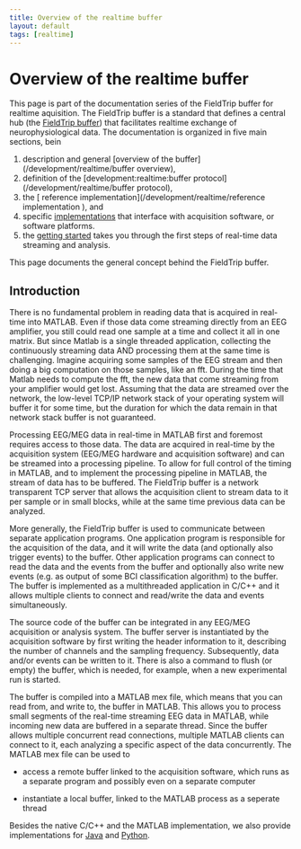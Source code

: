 ```yaml
---
title: Overview of the realtime buffer
layout: default
tags: [realtime]
---
```


# Overview of the realtime buffer

This page is part of the documentation series of the FieldTrip buffer for realtime aquisition. The FieldTrip buffer is a standard that defines a central hub (the [FieldTrip buffer](/development/realtime)) that facilitates realtime exchange of neurophysiological data. The documentation is organized in five main sections, bein
 1.  description and general [overview of the buffer](/development/realtime/buffer overview), 
 2.  definition of the [development:realtime:buffer protocol](/development/realtime/buffer protocol),
 3.  the [ reference implementation](/development/realtime/reference implementation ), and
 4.  specific [implementations](/development/realtime/implementation) that interface with acquisition software, or software platforms. 
 5.  the [getting started](/getting_started/realtime) takes you through the first steps of real-time data streaming and analysis.

This page documents the general concept behind the FieldTrip buffer. 

## Introduction

There is no fundamental problem in reading data that is acquired in real-time into MATLAB. Even if those data come streaming directly from an EEG amplifier, you still could read one sample at a time and collect it all in one matrix. But since Matlab is a single threaded application, collecting the continuously streaming data AND processing them at the same time is challenging. Imagine acquiring some samples of the EEG stream and then doing a big computation on those samples, like an fft. During the time that Matlab needs to compute the fft, the new data that come streaming from your amplifier would get lost. Assuming that the data are streamed over the network, the low-level TCP/IP network stack of your operating system will buffer it for some time, but the duration for which the data remain in that network stack buffer is not guaranteed. 

Processing EEG/MEG data in real-time in MATLAB first and foremost requires access to those data. The data are acquired in real-time by the acquisition system (EEG/MEG hardware and acquisition software) and can be streamed into a processing pipeline. To allow for full control of the timing in MATLAB, and to implement the processing pipeline in MATLAB, the stream of data has to be buffered. The FieldTrip buffer is a network transparent TCP server that allows the acquisition client to stream data to it per sample or in small blocks, while at the same time previous data can be analyzed.

More generally, the FieldTrip buffer is used to communicate between separate application programs. One application program is responsible for the acquisition of the data, and it will write the data (and optionally also trigger events) to the buffer. Other application programs can connect to read the data and the events from the buffer and optionally also write new events (e.g. as output of some BCI classification algorithm) to the buffer. The buffer is implemented as a multithreaded application in C/C++ and it allows multiple clients to connect and read/write the data and events simultaneously.

The source code of the buffer can be integrated in any EEG/MEG acquisition or analysis system. The buffer server is instantiated by the acquisition software by first writing the header information to it, describing the number of channels and the sampling frequency. Subsequently, data and/or events can be written to it. There is also a command to flush (or empty) the buffer, which is needed, for example, when a new experimental run is started.

The buffer is compiled into a MATLAB mex file, which means that you can read from, and write to, the buffer in MATLAB. This allows you to process small segments of the real-time streaming EEG data in MATLAB, while incoming new data are buffered in a separate thread. Since the buffer allows multiple concurrent read connections, multiple MATLAB clients can connect to it, each analyzing a specific aspect of the data concurrently. The MATLAB mex file can be used to

*  access a remote buffer linked to the acquisition software, which runs as a separate program and possibly even on a separate computer

*  instantiate a local buffer, linked to the MATLAB process as a seperate thread

Besides the native C/C++ and the MATLAB implementation, we also provide implementations for [Java](/buffer_java) and [Python](/buffer_python).

